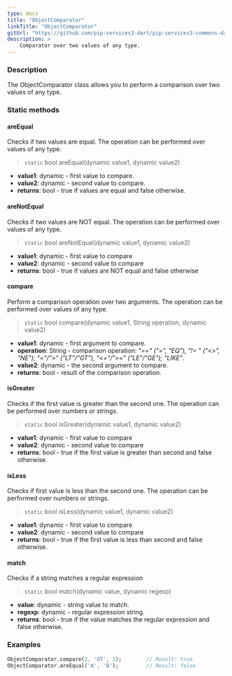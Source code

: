 ```yaml
---
type: docs
title: "ObjectComparator"
linkTitle: "ObjectComparator"
gitUrl: "https://github.com/pip-services3-dart/pip-services3-commons-dart"
description: >
    Comparator over two values of any type.
---
```


### Description

The ObjectComparator class allows you to perform a comparison over two values of any type.

### Static methods

#### areEqual
Checks if two values are equal.
The operation can be performed over values of any type.

> `static` bool areEqual(dynamic value1, dynamic value2)

- **value1**: dynamic - first value to compare.
- **value2**: dynamic - second value to compare.
- **returns**: bool - true if values are equal and false otherwise.

#### areNotEqual
Checks if two values are NOT equal.
The operation can be performed over values of any type.

> `static` bool areNotEqual(dynamic value1, dynamic value2)

- **value1**: dynamic - first value to compare 
- **value2**: dynamic - second value to compare
- **returns**: bool - true if values are NOT equal and false otherwise

#### compare
Perform a comparison operation over two arguments.
The operation can be performed over values of any type.

> `static` bool compare(dynamic value1, String operation, dynamic value2)

- **value1**: dynamic - first argument to compare.
- **operation**: String - comparison operation: *"==" ("=", "EQ"), "!= " ("<>", "NE"); "<"/">" ("LT"/"GT"), "<="/">=" ("LE"/"GE"); "LIKE"*.
- **value2**: dynamic - the second argument to compare.
- **returns**: bool - result of the comparison operation.

#### isGreater
Checks if the first value is greater than the second one.
The operation can be performed over numbers or strings.

> `static` bool isGreater(dynamic value1, dynamic value2)

- **value1**: dynamic - first value to compare
- **value2**: dynamic - second value to compare
- **returns**: bool - true if the first value is greater than second and false otherwise.

#### isLess
Checks if first value is less than the second one.
The operation can be performed over numbers or strings.

> `static` bool isLess(dynamic value1, dynamic value2)

- **value1**: dynamic - first value to compare
- **value2**: dynamic - second value to compare
- **returns**: bool - true if the first value is less than second and false otherwise.

#### match
Checks if a string matches a regular expression

> `static` bool match(dynamic value, dynamic regexp)

- **value**: dynamic - string value to match.
- **regexp**: dynamic - regular expression string.
- **returns**: bool - true if the value matches the regular expression and false otherwise.

### Examples

```dart
ObjectComparator.compare(2, 'GT', 1);        // Result: true
ObjectComparator.areEqual('A', 'B');         // Result: false

```
